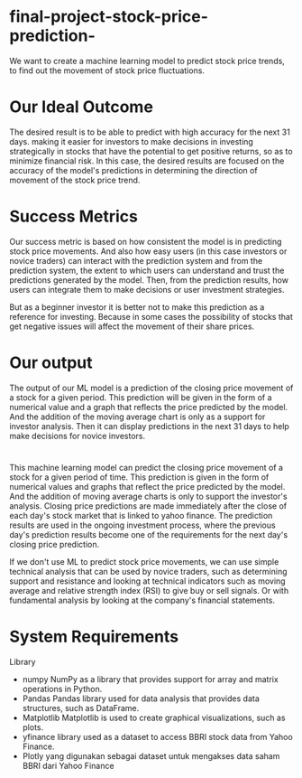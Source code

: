 # final-project-stock-price-prediction-

We want to create a machine learning model to predict stock price trends, to find out the movement of stock price fluctuations.

# Our Ideal Outcome
The desired result is to be able to predict with high accuracy for the next 31 days. making it easier for investors to make decisions in investing strategically in stocks that have the potential to get positive returns, so as to minimize financial risk. In this case, the desired results are focused on the accuracy of the model's predictions in determining the direction of movement of the stock price trend.

# Success Metrics
Our success metric is based on how consistent the model is in predicting stock price movements. And also how easy users (in this case investors or novice traders) can interact with the prediction system and from the prediction system, the extent to which users can understand and trust the predictions generated by the model. Then, from the prediction results, how users can integrate them to make decisions or user investment strategies.

But as a beginner investor it is better not to make this prediction as a reference for investing.
Because in some cases the possibility of stocks that get negative issues will affect the movement of their share prices.

# Our output
The output of our ML model is a prediction of the closing price movement of a stock for a given period. This prediction will be given in the form of a numerical value and a graph that reflects the price predicted by the model. And the addition of the moving average chart is only as a support for investor analysis. Then it can display predictions in the next 31 days to help make decisions for novice investors.

#

This machine learning model can predict the closing price movement of a stock for a given period of time. This prediction is given in the form of numerical values and graphs that reflect the price predicted by the model. And the addition of moving average charts is only to support the investor's analysis. Closing price predictions are made immediately after the close of each day's stock market that is linked to yahoo finance. The prediction results are used in the ongoing investment process, where the previous day's prediction results become one of the requirements for the next day's closing price prediction.

If we don't use ML to predict stock price movements, we can use simple technical analysis that can be used by novice traders, such as determining support and resistance and looking at technical indicators such as moving average and relative strength index (RSI) to give buy or sell signals. Or with fundamental analysis by looking at the company's financial statements.


# System Requirements

Library
- numpy
  NumPy as a library that provides support for array and matrix operations in Python.
- Pandas
  Pandas library used for data analysis that provides data structures, such as DataFrame.
- Matplotlib
  Matplotlib is used to create graphical visualizations, such as plots.
- yfinance
  library used as a dataset to access BBRI stock data from Yahoo Finance.
- Plotly
  yang digunakan sebagai dataset untuk mengakses data saham BBRI dari Yahoo Finance


